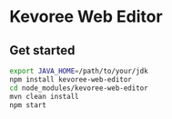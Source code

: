 # Kevoree Web Editor

## Get started
```sh
export JAVA_HOME=/path/to/your/jdk
npm install kevoree-web-editor
cd node_modules/kevoree-web-editor
mvn clean install
npm start
```
